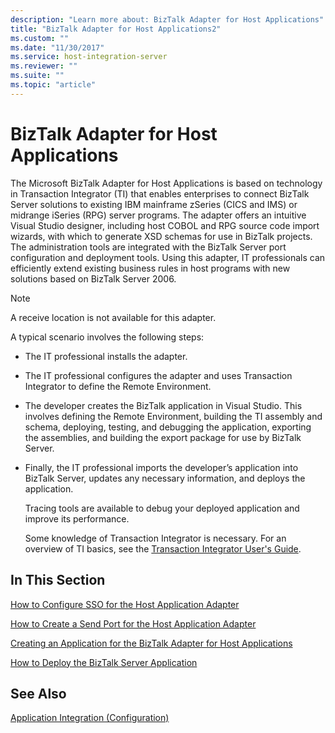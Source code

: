 ```yaml
---
description: "Learn more about: BizTalk Adapter for Host Applications"
title: "BizTalk Adapter for Host Applications2"
ms.custom: ""
ms.date: "11/30/2017"
ms.service: host-integration-server
ms.reviewer: ""
ms.suite: ""
ms.topic: "article"
---
```

# BizTalk Adapter for Host Applications
The Microsoft BizTalk Adapter for Host Applications is based on technology in Transaction Integrator (TI) that enables enterprises to connect BizTalk Server solutions to existing IBM mainframe zSeries (CICS and IMS) or midrange iSeries (RPG) server programs. The adapter offers an intuitive Visual Studio designer, including host COBOL and RPG source code import wizards, with which to generate XSD schemas for use in BizTalk projects. The administration tools are integrated with the BizTalk Server port configuration and deployment tools. Using this adapter, IT professionals can efficiently extend existing business rules in host programs with new solutions based on BizTalk Server 2006.  
  
> [!NOTE]
>  A receive location is not available for this adapter.  
  
 A typical scenario involves the following steps:  
  
- The IT professional installs the adapter.  
  
- The IT professional configures the adapter and uses Transaction Integrator to define the Remote Environment.  
  
- The developer creates the BizTalk application in Visual Studio. This involves defining the Remote Environment, building the TI assembly and schema, deploying, testing, and debugging the application, exporting the assemblies, and building the export package for use by BizTalk Server.  
  
- Finally, the IT professional imports the developer’s application into BizTalk Server, updates any necessary information, and deploys the application.  
  
  Tracing tools are available to debug your deployed application and improve its performance.  
  
  Some knowledge of Transaction Integrator is necessary. For an overview of TI basics, see the [Transaction Integrator User's Guide](../core/transaction-integrator-user-s-guide2.md).  
  
## In This Section  
 [How to Configure SSO for the Host Application Adapter](../core/how-to-configure-sso-for-the-host-application-adapter2.md)  
  
 [How to Create a Send Port for the Host Application Adapter](../core/how-to-create-a-send-port-for-the-host-application-adapter1.md)  
  
 [Creating an Application for the BizTalk Adapter for Host Applications](../core/creating-an-application-for-the-biztalk-adapter-for-host-applications2.md)  
  
 [How to Deploy the BizTalk Server Application](../core/how-to-deploy-the-biztalk-server-application2.md)  
  
## See Also  
 [Application Integration (Configuration)](../core/application-integration-configuration-2.md)
